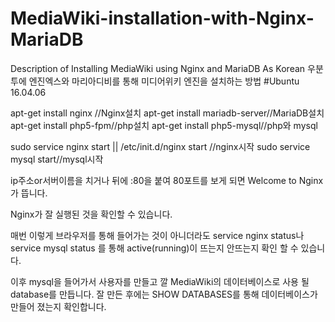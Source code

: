 # MediaWiki-installation-with-Nginx-MariaDB
Description of Installing MediaWiki using Nginx and MariaDB As Korean
우분투에 엔진엑스와 마리아디비를 통해 미디어위키 엔진을 설치하는 방법
#Ubuntu 16.04.06

apt-get install nginx //Nginx설치
apt-get install mariadb-server//MariaDB설치
apt-get install php5-fpm//php설치
apt-get install php5-mysql//php와 mysql

sudo service nginx start || /etc/init.d/nginx start   //nginx시작
sudo service mysql start//mysql시작

ip주소or서버이름을 치거나 뒤에 :80을 붙여 80포트를 보게 되면 Welcome to Nginx가 뜹니다.

Nginx가 잘 실행된 것을 확인할 수 있습니다.

매번 이렇게 브라우저를 통해 들어가는 것이 아니더라도
service nginx status나 service mysql status
를 통해 active(running)이 뜨는지 안뜨는지 확인 할 수 있습니다.

이후 mysql을 들어가서 사용자를 만들고 깔 MediaWiki의 데이터베이스로 사용 될 database를 만듭니다.
잘 만든 후에는 SHOW DATABASES를 통해 데이터베이스가 만들어 졌는지 확인합니다.

